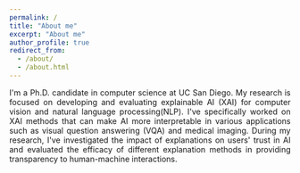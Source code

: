 ```yaml
---
permalink: /
title: "About me"
excerpt: "About me"
author_profile: true
redirect_from: 
  - /about/
  - /about.html
---
```

<div style="text-align: justify">
I'm a Ph.D. candidate in computer science at UC San Diego. My research is focused on developing and evaluating explainable AI (XAI) for computer vision and natural language processing(NLP). I've specifically worked on XAI methods that can make AI more interpretable in various applications such as visual question answering (VQA) and medical imaging. During my research, I've investigated the impact of explanations on users' trust in AI and evaluated the efficacy of different explanation methods in providing transparency to human-machine interactions.
</div>